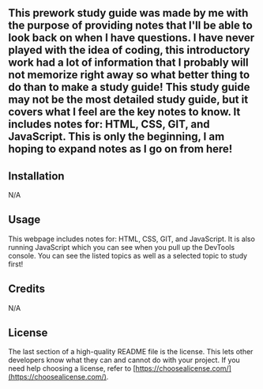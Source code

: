 # <Prework Study Guide>

## This prework study guide was made by me with the purpose of providing notes that I'll be able to look back on when I have questions. I have never played with the idea of coding, this introductory work had a lot of information that I probably will not memorize right away so what better thing to do than to make a study guide! This study guide may not be the most detailed study guide, but it covers what I feel are the key notes to know. It includes notes for: HTML, CSS, GIT, and JavaScript. This is only the beginning, I am hoping to expand notes as I go on from here!


## Installation

N/A

## Usage

This webpage includes notes for: HTML, CSS, GIT, and JavaScript. It is also running JavaScript which you can see when you pull up the DevTools console. You can see the listed topics as well as a selected topic to study first!

## Credits

N/A

## License

The last section of a high-quality README file is the license. This lets other developers know what they can and cannot do with your project. If you need help choosing a license, refer to [https://choosealicense.com/](https://choosealicense.com/).
